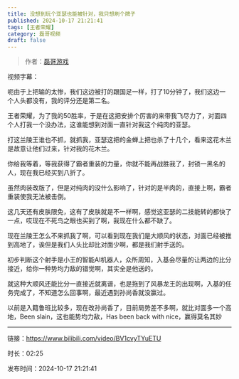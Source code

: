 ```yaml
---
title: 没想到玩个亚瑟也能被针对，我只想刷个牌子
published: 2024-10-17 21:21:41
tags: [王者荣耀]
category: 磊哥视频
draft: false
---
```



> 作者：[磊哥游戏](https://space.bilibili.com/268941858?spm_id_from=333.788.upinfo.head.click)

视频字幕：

呃由于上把输的太惨，我们这边被打的跟国足一样，打了10分钟了，我们这边一个人头都没有，我的评分还是第二名。

王者荣耀，为了我的50胜率，于是在这把安排个厉害的来带我飞尽力了，对面四个人打我一个没办法，这谁能想到对面一直针对我这个纯肉的亚瑟。

打这兰陵王谁也不抓，就抓我，亚瑟这把的金蝉上把也杀了十几个，看来这花木兰是故意让他们过来，针对我的花木兰。

你给我等着，等我获得了霸者重装的力量，你就不能再战胜我了，封锁一黑名的人，现在我已经买到八折了。

虽然肉装改版了，但是对纯肉的没什么影响了，针对的是半肉的，直接上啊，霸者重装使我无法被击倒。

这几天还有皮肤限免，这有了皮肤就是不一样啊，感觉这亚瑟的二技能转的都快了一点，哎现在不死鸟之眼也买到了啊，我现在什么都不缺了。

现在兰陵王怎么不来抓我了啊，可以看到现在我们是大顺风的状态，对面已经被推到高地了，诶但是我们人头比却比对面少啊，都是我们射手送的。

初步判断这个射手是小王的智能AI机器人，众所周知，入基会尽量的让两边的比分接近，给你一种势均力敌的错觉啊，其实全是他送的。

就这种大顺风还能比分一直接近就离谱，也是拖到了风暴龙王的出现啊，入基的任务完成了，不知道怎么回事啊，最近遇到孙尚香就没赢过。

以前是入籍鲁班比较多，现在改孙尚香了，目前局势差不多啊，就比对面多一个高地，Been slain，这也能势均力敌，Has been back with nice，赢得莫名其妙

---

链接：https://www.bilibili.com/video/BV1cvyTYuETU

时长：02:25

发布时间：2024-10-17 21:21:41
